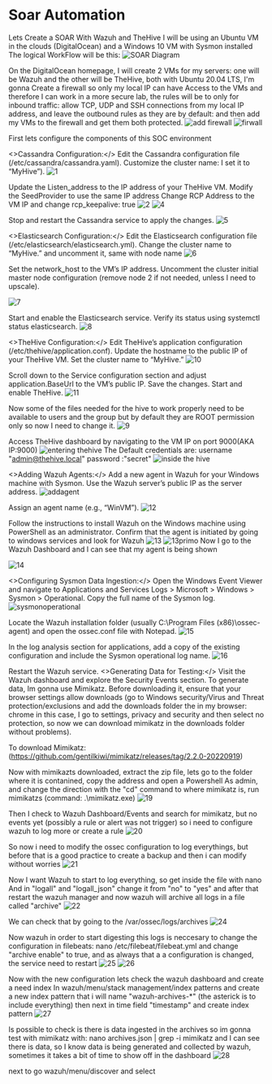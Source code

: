 # Soar Automation
Lets Create a SOAR With Wazuh and TheHive
I will be using an Ubuntu VM in the clouds (DigitalOcean) and a Windows 10 VM with Sysmon installed
The logical WorkFlow will be this:
![SOAR Diagram](https://github.com/user-attachments/assets/9b9b642f-1367-4626-b844-23687093e4a8)

On the DigitalOcean homepage, I will create 2 VMs for my servers: one will be Wazuh and the other will be TheHive, both with Ubuntu 20.04 LTS,  I'm gonna Create a firewall so only my local IP can have Access to the VMs and therefore I can work in a more secure lab, the rules will be to only  for inbound traffic: allow TCP, UDP and SSH connections from my local IP address, and leave the outbound rules as they are by default: and then add my VMs to the firewall and get them both protected.
![add firewall](https://github.com/user-attachments/assets/143c0fae-8c51-4288-836c-be5e7e082a2d)
![firwall](https://github.com/user-attachments/assets/46886af3-0d82-43d3-bb5a-3328819c940e)


First lets configure the components of this SOC environment

<>Cassandra Configuration:</>
Edit the Cassandra configuration file (/etc/cassandra/cassandra.yaml).
Customize the cluster name: I set it to “MyHive”).
![1](https://github.com/user-attachments/assets/b667fed7-93b4-432f-b91a-b0f0f508b2d7)

Update the Listen_address to the IP address of your TheHive VM.
Modify the SeedProvider to use the same IP address
Change RCP Address to the VM IP and change rcp_keepalive: true
![2](https://github.com/user-attachments/assets/a05bcb75-3d84-467d-9e3a-147c723e115a)
![4](https://github.com/user-attachments/assets/32d9a290-776e-4905-8f3a-b0419ff0084b)

Stop and restart the Cassandra service to apply the changes.
![5](https://github.com/user-attachments/assets/16ddbdf4-6a1f-43b5-8700-1a5c855640c2)

<>Elasticsearch Configuration:</>
Edit the Elasticsearch configuration file (/etc/elasticsearch/elasticsearch.yml).
Change the cluster name to “MyHive.” and uncomment it, same with node name
![6](https://github.com/user-attachments/assets/0e37be44-73b1-42ec-9657-045735ace911)

Set the network_host to the VM’s IP address.
Uncomment the cluster initial master node configuration (remove node 2 if not needed, unless I need to upscale).

![7](https://github.com/user-attachments/assets/af4f8f0c-e752-49de-b65f-8b723dcfe61a)


Start and enable the Elasticsearch service.
Verify its status using systemctl status elasticsearch.
![8](https://github.com/user-attachments/assets/811e4802-5420-4741-b812-eaf01139130b)

<>TheHive Configuration:</>
Edit TheHive’s application configuration (/etc/thehive/application.conf).
Update the hostname to the public IP of your TheHive VM.
Set the cluster name to “MyHive.”
![10](https://github.com/user-attachments/assets/521c53b1-2472-4398-93a9-898b82ecf89f)

Scroll down to the Service configuration section and adjust application.BaseUrl to the VM’s public IP.
Save the changes.
Start and enable TheHive.
![11](https://github.com/user-attachments/assets/88f6470f-df37-4040-8225-286d59fefac6)

Now some of the files needed for the hive to work properly need to be available to users and the group but by default they are ROOT permission only so now I need to change it.
![9](https://github.com/user-attachments/assets/c41b806a-4802-434c-a6b5-4dd5e1ff21ec)

Access TheHive dashboard by navigating to the VM IP on port 9000(AKA IP:9000)
![entering thehive](https://github.com/user-attachments/assets/f3e6600b-6b29-4004-a04d-c1fee040fcbe)
The Default credentials are: username "admin@thehive.local" password :"secret"
![inside the hive](https://github.com/user-attachments/assets/387a719a-a07e-4a87-8051-103fc1ec97ef)


<>Adding Wazuh Agents:</>
Add a new agent in Wazuh for your Windows machine with Sysmon.
Use the Wazuh server’s public IP as the server address.
![addagent](https://github.com/user-attachments/assets/a32d4003-6d3f-4eaf-90e5-f7a543e746a2)

Assign an agent name (e.g., “WinVM”).
![12](https://github.com/user-attachments/assets/3f6e3b29-2ad4-4c85-9a47-b755bc5869ce)

Follow the instructions to install Wazuh on the Windows machine using PowerShell as an administrator.
Confirm that the agent is initiated by going to windows services and look for Wazuh
![13](https://github.com/user-attachments/assets/b23cbe86-49b6-47f7-af6a-cb4d852c1e73)
![13primo](https://github.com/user-attachments/assets/40b1f615-b74e-4f7b-a8d5-7d4f17a349cf)
Now I go to the Wazuh Dashboard and I can see that my agent is being shown

![14](https://github.com/user-attachments/assets/ccd00a1d-5408-42ec-a552-d5ebda2c3123)



<>Configuring Sysmon Data Ingestion:</>
Open the Windows Event Viewer and navigate to Applications and Services Logs > Microsoft > Windows > Sysmon > Operational.
Copy the full name of the Sysmon log.
![sysmonoperational](https://github.com/user-attachments/assets/7507c235-53cd-4cde-ab61-6a6c999e13a0)

Locate the Wazuh installation folder (usually C:\Program Files (x86)\ossec-agent) and open the ossec.conf file with Notepad.
![15](https://github.com/user-attachments/assets/f2993a77-a4dc-47eb-89a3-22de88d7d3eb)

In the log analysis section for applications, add a copy of the existing configuration and include the Sysmon operational log name.
![16](https://github.com/user-attachments/assets/438430f4-1669-4be4-8a2a-b5aa755014fe)

Restart the Wazuh service.
<>Generating Data for Testing:</>
Visit the Wazuh dashboard and explore the Security Events section.
To generate data, Im gonna use Mimikatz. Before downloading it, ensure that your browser settings allow downloads (go to Windows security/Virus and Threat protection/exclusions and add the downloads folder the in my browser: chrome in this case, I go to settings, privacy and security and then select no protection, so now we can download mimikatz in the downloads folder without problems).

To download Mimikatz: (https://github.com/gentilkiwi/mimikatz/releases/tag/2.2.0-20220919)

Now with mimikazts downloaded, extract the zip file, lets go to the folder where it is contanined, copy the address and open a Powershell As admin, and change the direction with the "cd" command to where mimikatz is, run mimikatzs (command: .\mimikatz.exe)
![19](https://github.com/user-attachments/assets/bb36dc8a-dead-45ba-9f9f-bd5ff938d7c1)

Then I check to Wazuh Dashboard/Events and search for mimikatz, but no events yet (possibly a rule or alert was not trigger) so i need to configure wazuh to log more or create a rule
![20](https://github.com/user-attachments/assets/43327af7-1140-4b99-ae7c-0ec3591daed8)

So now i need to modify the ossec configuration to log everythings, but before that is a good practice to create a backup and then i can modify without worries
![21](https://github.com/user-attachments/assets/a596a8f4-620c-42c6-a3f3-24cdf4c23e69)

Now I want Wazuh to start to log everything, so get inside the file with nano
And in "logall" and "logall_json" change it from "no" to "yes" and after that restart the wazuh manager and now wazuh will archive all logs in a file called "archive"
![22](https://github.com/user-attachments/assets/7cda74ec-8681-4443-a15e-91c9097e9f1b)

We can check that by going to the /var/ossec/logs/archives 
![24](https://github.com/user-attachments/assets/027a9b27-c5af-47b0-abd1-aaca6251ec51)

Now wazuh in order to start digesting this logs is neccesary to change the configuration in filebeats: nano /etc/filebeat/filebeat.yml and change "archive enable" to true, and as always that a a configuration is changed, the service need to restart
![25](https://github.com/user-attachments/assets/a2203d5f-2603-4ef8-9005-e58727a18e95)
![26](https://github.com/user-attachments/assets/cd681eb2-f837-421e-886e-78e3d6a4ba43)


Now with the new configuration lets check the wazuh dashboard and create a need index
In wazuh/menu/stack management/index patterns and create a new index pattern that i will name "wazuh-archives-*" (the asterick is to include everything) then next in time field "timestamp" and create index pattern
![27](https://github.com/user-attachments/assets/7570ef63-a092-4f68-b077-b27fb92832c5)


Is possible to check is there is data ingested in the archives so im gonna test with mimikatz with: nano archives.json | grep -i mimikatz and I can see there is data, so I know data is being generated and collected by wazuh, sometimes it takes a bit of time to show off in the dashboard
![28](https://github.com/user-attachments/assets/006ad63b-3209-442d-bca7-c97603adfca1)

next to go wazuh/menu/discover and select 


